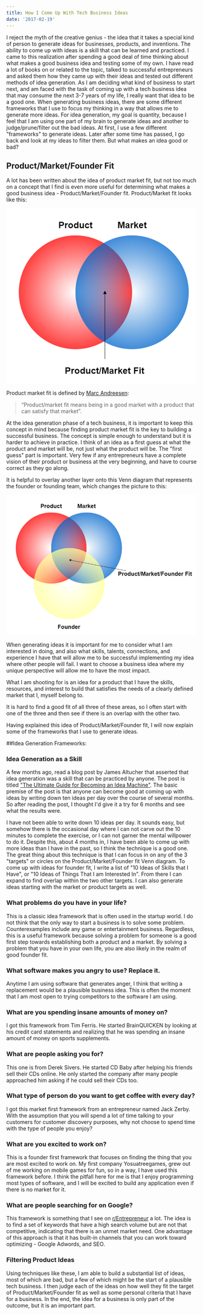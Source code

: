 ```yaml
---
title: How I Come Up With Tech Business Ideas
date: '2017-02-19'
---
```


I reject the myth of the creative genius - the idea that it takes a special kind of person to generate ideas for businesses, products, and inventions. The ability to come up with ideas is a skill that can be learned and practiced. I came to this realization after spending a good deal of time thinking about what makes a good business idea and testing some of my own. I have read a lot of books on or related to the topic, talked to successful entrepreneurs and asked them how they came up with their ideas and tested out different methods of idea generation. As I am deciding what kind of business to start next, and am faced with the task of coming up with a tech business idea that may consume the next 3-7 years of my life, I really want that idea to be a good one. When generating business ideas, there are some different frameworks that I use to focus my thinking in a way that allows me to generate more ideas. For idea generation, my goal is quantity, because I feel that I am using one part of my brain to generate ideas and another to judge/prune/filter out the bad ideas. At first, I use a few different "frameworks" to generate ideas. Later after some time has passed, I go back and look at my ideas to filter them. But what makes an idea good or bad?

## Product/Market/Founder Fit

A lot has been written about the idea of product market fit, but not too much on a concept that I find is even more useful for determining what makes a good business idea - Product/Market/Founder fit. Product/Market fit looks like this:

![](./product_market_fit.png)

Product market fit is defined by [Marc Andreesen](https://web.stanford.edu/class/ee204/ProductMarketFit.html):

> “Product/market fit means being in a good market with a product that can satisfy that market”.

At the idea generation phase of a tech business, it is important to keep this concept in mind because finding product market fit is the key to building a successful business. The concept is simple enough to understand but it is harder to achieve in practice. I think of an idea as a first guess at what the product and market will be, not just what the product will be. The "first guess" part is important. Very few if any entrepreneurs have a complete vision of their product or business at the very beginning, and have to course correct as they go along.

It is helpful to overlay another layer onto this Venn diagram that represents the founder or founding team, which changes the picture to this:

![](./product_market_founder_fit.png)

When generating ideas it is important for me to consider what I am interested in doing, and also what skills, talents, connections, and experience I have that will allow me to be successful implementing my idea where other people will fail. I want to choose a business idea where my unique perspective will allow me to have the most impact.

What I am shooting for is an idea for a product that I have the skills, resources, and interest to build that satisfies the needs of a clearly defined market that I, myself belong to.

It is hard to find a good fit of all three of these areas, so I often start with one of the three and then see if there is an overlap with the other two.

Having explained this idea of Product/Market/Founder fit, I will now explain some of the frameworks that I use to generate ideas.

##Idea Generation Frameworks:

### Idea Generation as a Skill

A few months ago, read a blog post by James Altucher that asserted that idea generation was a skill that can be practiced by anyone. The post is titled ["The Ultimate Guide for Becoming an Idea Machine"](http://www.jamesaltucher.com/2014/05/the-ultimate-guide-for-becoming-an-idea-machine/). The basic premise of the post is that anyone can become good at coming up with ideas by writing down ten ideas per day over the course of several months. So after reading the post, I thought I'd give it a try for 6 months and see what the results were.

I have not been able to write down 10 ideas per day. It sounds easy, but somehow there is the occasional day where I can not carve out the 10 minutes to complete the exercise, or I can not garner the mental willpower to do it. Despite this, about 4 months in, I have been able to come up with more ideas than I have in the past, so I think the technique is a good one. The great thing about this technique is that I can focus in on any of the 3 "targets" or circles on the Product/Market/Founder fit Venn diagram. To come up with ideas for founder fit, I write a list of "10 Ideas of Skills that I Have", or "10 Ideas of Things That I am Interested In". From there I can expand to find overlap within the two other targets. I can also generate ideas starting with the market or product targets as well.

### What problems do you have in your life?

This is a classic idea framework that is often used in the startup world. I do not think that the only way to start a business is to solve some problem. Counterexamples include any game or entertainment business. Regardless, this is a useful framework because solving a problem for someone is a good first step towards establishing both a product and a market. By solving a problem that you have in your own life, you are also likely in the realm of good founder fit.

### What software makes you angry to use? Replace it.

Anytime I am using software that generates anger, I think that writing a replacement would be a plausible business idea. This is often the moment that I am most open to trying competitors to the software I am using.

### What are you spending insane amounts of money on?

I got this framework from Tim Ferris. He started BrainQUICKEN by looking at his credit card statements and realizing that he was spending an insane amount of money on sports supplements.

### What are people asking you for?

This one is from Derek Sivers. He started CD Baby after helping his friends sell their CDs online. He only started the company after many people approached him asking if he could sell their CDs too.

### What type of person do you want to get coffee with every day?

I got this market first framework from an entrepreneur named Jack Zerby. With the assumption that you will spend a lot of time talking to your customers for customer discovery purposes, why not choose to spend time with the type of people you enjoy?

### What are you excited to work on?

This is a founder first framework that focuses on finding the thing that you are most excited to work on. My first company Yosuatreegames, grew out of me working on mobile games for fun, so in a way, I have used this framework before. I think the pitfall here for me is that I enjoy programming most types of software, and I will be excited to build any application even if there is no market for it.

### What are people searching for on Google?

This framework is something that I see on [r/Entrepreneur](https://www.reddit.com/r/Entrepreneur/) a lot. The idea is to find a set of keywords that have a high search volume but are not that competitive, indicating that there is an unmet market need. One advantage of this approach is that it has built-in channels that you can work toward optimizing - Google Adwords, and SEO.

### Filtering Product Ideas

Using techniques like these, I am able to build a substantial list of ideas, most of which are bad, but a few of which might be the start of a plausible tech business. I then judge each of the ideas on how well they fit the target of Product/Market/Founder fit as well as some personal criteria that I have for a business. In the end, the idea for a business is only part of the outcome, but it is an important part.
